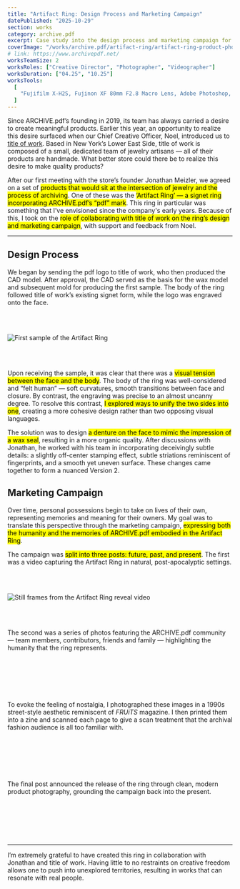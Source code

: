 ```yaml
---
title: "Artifact Ring: Design Process and Marketing Campaign"
datePublished: "2025-10-29"
section: works
category: archive.pdf
excerpt: Case study into the design process and marketing campaign for ARCHIVE.pdf's first collaborative product.
coverImage: "/works/archive.pdf/artifact-ring/artifact-ring-product-photos_2.webp"
# link: https://www.archivepdf.net/
worksTeamSize: 2
worksRoles: ["Creative Director", "Photographer", "Videographer"]
worksDuration: ["04.25", "10.25"]
worksTools:
  [
    "Fujifilm X-H2S, Fujinon XF 80mm F2.8 Macro Lens, Adobe Photoshop, Adobe Premiere Pro",
  ]
---
```


Since ARCHIVE.pdf’s founding in 2019, its team has always carried a desire to create meaningful products. Earlier this year, an opportunity to realize this desire surfaced when our Chief Creative Officer, Noel, introduced us to [title of work](https://titleofwork.com/). Based in New York’s Lower East Side, title of work is composed of a small, dedicated team of jewelry artisans — all of their products are handmade. What better store could there be to realize this desire to make quality products?

After our first meeting with the store’s founder Jonathan Meizler, we agreed on a set of <mark>products that would sit at the intersection of jewelry and the process of archiving</mark>. One of these was the <mark>‘Artifact Ring’ — a signet ring incorporating ARCHIVE.pdf’s “pdf” mark</mark>. This ring in particular was something that I’ve envisioned since the company's early years. Because of this, I took on the <mark>role of collaborating with title of work on the ring’s design and marketing campaign</mark>, with support and feedback from Noel.

---

## Design Process

We began by sending the pdf logo to title of work, who then produced the CAD model. After approval, the CAD served as the basis for the wax model and subsequent mold for producing the first sample. The body of the ring followed title of work’s existing signet form, while the logo was engraved onto the face.

<br/>
<br/>

<Image 
    src="/works/archive.pdf/artifact-ring/artifact-ring-first-sample.webp"
    alt="First sample of the Artifact Ring" 
    aspectRatio="4:3"
/>

<br/>
<br/>

Upon receiving the sample, it was clear that there was a <mark>visual tension between the face and the body</mark>. The body of the ring was well-considered and “felt human” — soft curvatures, smooth transitions between face and closure. By contrast, the engraving was precise to an almost uncanny degree. To resolve this contrast, <mark>I explored ways to unify the two sides into one</mark>, creating a more cohesive design rather than two opposing visual languages.

The solution was to design <mark>a denture on the face to mimic the impression of a wax seal</mark>, resulting in a more organic quality. After discussions with Jonathan, he worked with his team in incorporating deceivingly subtle details: a slightly off-center stamping effect, subtle striations reminiscent of fingerprints, and a smooth yet uneven surface. These changes came together to form a nuanced Version 2.

## Marketing Campaign

Over time, personal possessions begin to take on lives of their own, representing memories and meaning for their owners. My goal was to translate this perspective through the marketing campaign, <mark>expressing both the humanity and the memories of ARCHIVE.pdf embodied in the Artifact Ring</mark>.

The campaign was <mark>split into three posts: future, past, and present</mark>. The first was a video capturing the Artifact Ring in natural, post-apocalyptic settings.

<br/>
<br/>

<Image 
    src="/works/archive.pdf/artifact-ring/artifact-ring-reel-clips.webp"
    alt="Still frames from the Artifact Ring reveal video" 
    aspectRatio="1000:889"
/>

<br/>
<br/>

The second was a series of photos featuring the ARCHIVE.pdf community — team members, contributors, friends and family — highlighting the humanity that the ring represents.

<br/>
<br/>

<Slideshow hideThumbnails aspectRatio="25 / 17" navArrowColor="#ffffff" slides='[
  { "src": "/works/archive.pdf/artifact-ring/artifact-ring-zine_1.webp", "alt": "page spread for Artifact Ring zine" },
  { "src": "/works/archive.pdf/artifact-ring/artifact-ring-zine_2.webp", "alt": "page spread for Artifact Ring zine" },
  { "src": "/works/archive.pdf/artifact-ring/artifact-ring-zine_3.webp", "alt": "page spread for Artifact Ring zine" },
  { "src": "/works/archive.pdf/artifact-ring/artifact-ring-zine_4.webp", "alt": "page spread for Artifact Ring zine" },
  { "src": "/works/archive.pdf/artifact-ring/artifact-ring-zine_5.webp", "alt": "page spread for Artifact Ring zine" },
  { "src": "/works/archive.pdf/artifact-ring/artifact-ring-zine_6.webp", "alt": "page spread for Artifact Ring zine" },
  { "src": "/works/archive.pdf/artifact-ring/artifact-ring-zine_7.webp", "alt": "page spread for Artifact Ring zine" },
  { "src": "/works/archive.pdf/artifact-ring/artifact-ring-zine_8.webp", "alt": "page spread for Artifact Ring zine" },
  { "src": "/works/archive.pdf/artifact-ring/artifact-ring-zine_9.webp", "alt": "page spread for Artifact Ring zine" },
  { "src": "/works/archive.pdf/artifact-ring/artifact-ring-zine_10.webp", "alt": "page spread for Artifact Ring zine" },
  { "src": "/works/archive.pdf/artifact-ring/artifact-ring-zine_11.webp", "alt": "page spread for Artifact Ring zine" },
  { "src": "/works/archive.pdf/artifact-ring/artifact-ring-zine_12.webp", "alt": "page spread for Artifact Ring zine" },
  { "src": "/works/archive.pdf/artifact-ring/artifact-ring-zine_13.webp", "alt": "page spread for Artifact Ring zine" },
  { "src": "/works/archive.pdf/artifact-ring/artifact-ring-zine_14.webp", "alt": "page spread for Artifact Ring zine" },
  { "src": "/works/archive.pdf/artifact-ring/artifact-ring-zine_15.webp", "alt": "page spread for Artifact Ring zine" },
  { "src": "/works/archive.pdf/artifact-ring/artifact-ring-zine_16.webp", "alt": "page spread for Artifact Ring zine" },
  { "src": "/works/archive.pdf/artifact-ring/artifact-ring-zine_17.webp", "alt": "page spread for Artifact Ring zine" },
  { "src": "/works/archive.pdf/artifact-ring/artifact-ring-zine_18.webp", "alt": "page spread for Artifact Ring zine" },
  { "src": "/works/archive.pdf/artifact-ring/artifact-ring-zine_19.webp", "alt": "page spread for Artifact Ring zine" }
]' />

<br/>
<br/>

To evoke the feeling of nostalgia, I photographed these images in a 1990s street-style aesthetic reminiscent of _FRUiTS_ magazine. I then printed them into a zine and scanned each page to give a scan treatment that the archival fashion audience is all too familiar with.

<br/>
<br/>

<Slideshow hideThumbnails aspectRatio="4 / 5" navArrowColor="#ffffff" slides='[
  { "src": "/works/archive.pdf/artifact-ring/artifact-ring-instagram-post_1.webp", "alt": "Instagram post for Artifact Ring" },
  { "src": "/works/archive.pdf/artifact-ring/artifact-ring-instagram-post_2.webp", "alt": "Instagram post for Artifact Ring" },
  { "src": "/works/archive.pdf/artifact-ring/artifact-ring-instagram-post_3.webp", "alt": "Instagram post for Artifact Ring" },
  { "src": "/works/archive.pdf/artifact-ring/artifact-ring-instagram-post_4.webp", "alt": "Instagram post for Artifact Ring" },
  { "src": "/works/archive.pdf/artifact-ring/artifact-ring-instagram-post_5.webp", "alt": "Instagram post for Artifact Ring" },
  { "src": "/works/archive.pdf/artifact-ring/artifact-ring-instagram-post_6.webp", "alt": "Instagram post for Artifact Ring" },
  { "src": "/works/archive.pdf/artifact-ring/artifact-ring-instagram-post_7.webp", "alt": "Instagram post for Artifact Ring" },
  { "src": "/works/archive.pdf/artifact-ring/artifact-ring-instagram-post_8.webp", "alt": "Instagram post for Artifact Ring" },
  { "src": "/works/archive.pdf/artifact-ring/artifact-ring-instagram-post_9.webp", "alt": "Instagram post for Artifact Ring" },
  { "src": "/works/archive.pdf/artifact-ring/artifact-ring-instagram-post_10.webp", "alt": "Instagram post for Artifact Ring" },
  { "src": "/works/archive.pdf/artifact-ring/artifact-ring-instagram-post_11.webp", "alt": "Instagram post for Artifact Ring" },
  { "src": "/works/archive.pdf/artifact-ring/artifact-ring-instagram-post_12.webp", "alt": "Instagram post for Artifact Ring" },
  { "src": "/works/archive.pdf/artifact-ring/artifact-ring-instagram-post_13.webp", "alt": "Instagram post for Artifact Ring" },
  { "src": "/works/archive.pdf/artifact-ring/artifact-ring-instagram-post_14.webp", "alt": "Instagram post for Artifact Ring" },
  { "src": "/works/archive.pdf/artifact-ring/artifact-ring-instagram-post_15.webp", "alt": "Instagram post for Artifact Ring" },
  { "src": "/works/archive.pdf/artifact-ring/artifact-ring-instagram-post_16.webp", "alt": "Instagram post for Artifact Ring" },
  { "src": "/works/archive.pdf/artifact-ring/artifact-ring-instagram-post_17.webp", "alt": "Instagram post for Artifact Ring" },
  { "src": "/works/archive.pdf/artifact-ring/artifact-ring-instagram-post_18.webp", "alt": "Instagram post for Artifact Ring" },
  { "src": "/works/archive.pdf/artifact-ring/artifact-ring-instagram-post_19.webp", "alt": "Instagram post for Artifact Ring" },
  { "src": "/works/archive.pdf/artifact-ring/artifact-ring-instagram-post_20.webp", "alt": "Instagram post for Artifact Ring" }
]' />

<br/>
<br/>

The final post announced the release of the ring through clean, modern product photography, grounding the campaign back into the present.

<br/>
<br/>

<Slideshow hideThumbnails aspectRatio="4 / 3" navArrowColor="#000000" slides='[
  { "src": "/works/archive.pdf/artifact-ring/artifact-ring-product-photos_1.webp", "alt": "Product photo of Artifact Ring" },
  { "src": "/works/archive.pdf/artifact-ring/artifact-ring-product-photos_2.webp", "alt": "Product photo of Artifact Ring" },
  { "src": "/works/archive.pdf/artifact-ring/artifact-ring-product-photos_3.webp", "alt": "Product photo of Artifact Ring" }
]' />

<br/>
<br/>

---

I’m extremely grateful to have created this ring in collaboration with Jonathan and title of work. Having little to no restraints on creative freedom allows one to push into unexplored territories, resulting in works that can resonate with real people.
